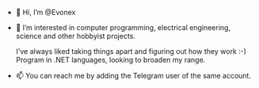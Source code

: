 - 👋 Hi, I’m @Evonex
- 👀 I’m interested in computer programming, electrical engineering, science and other hobbyist projects. 

  I've always liked taking things apart and figuring out how they work :-)
  Program in .NET languages, looking to broaden my range.

- 📫 You can reach me by adding the Telegram user of the same account.

<!---
Evonex/Evonex is a ✨ special ✨ repository because its `README.md` (this file) appears on your GitHub profile.
You can click the Preview link to take a look at your changes.
--->
